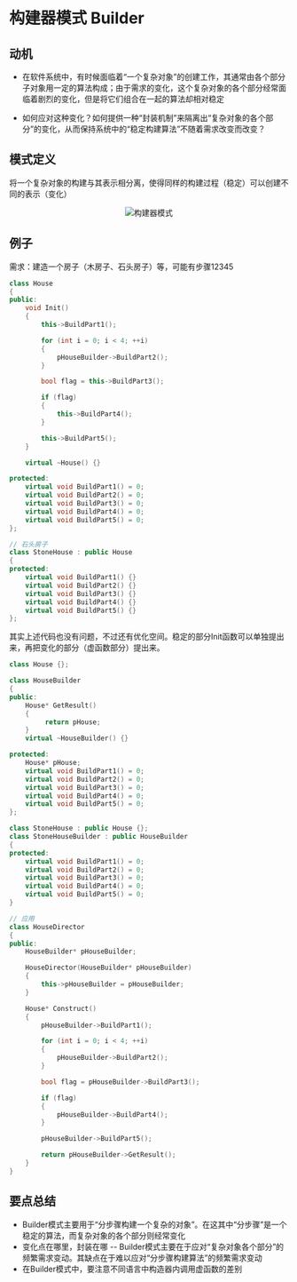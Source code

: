 # 构建器模式 Builder

## 动机

- 在软件系统中，有时候面临着“一个复杂对象”的创建工作，其通常由各个部分子对象用一定的算法构成；由于需求的变化，这个复杂对象的各个部分经常面临着剧烈的变化，但是将它们组合在一起的算法却相对稳定

- 如何应对这种变化？如何提供一种“封装机制”来隔离出“复杂对象的各个部分”的变化，从而保持系统中的“稳定构建算法”不随着需求改变而改变？

## 模式定义

将一个复杂对象的构建与其表示相分离，使得同样的构建过程（稳定）可以创建不同的表示（变化）

<div align="center"><img src="./images/构建器模式.png" alt="构建器模式" height= width= /></div>

## 例子

需求：建造一个房子（木房子、石头房子）等，可能有步骤12345

```cpp
class House
{
public:
    void Init()
    {
        this->BuildPart1();

        for (int i = 0; i < 4; ++i)
        {
            pHouseBuilder->BuildPart2();
        }

        bool flag = this->BuildPart3();

        if (flag)
        {
            this->BuildPart4();
        }

        this->BuildPart5();
    }

    virtual ~House() {}

protected:
    virtual void BuildPart1() = 0;
    virtual void BuildPart2() = 0;
    virtual void BuildPart3() = 0;
    virtual void BuildPart4() = 0;
    virtual void BuildPart5() = 0;
};

// 石头房子
class StoneHouse : public House
{
protected:
    virtual void BuildPart1() {}
    virtual void BuildPart2() {}
    virtual void BuildPart3() {}
    virtual void BuildPart4() {}
    virtual void BuildPart5() {}
};
```

其实上述代码也没有问题，不过还有优化空间。稳定的部分Init函数可以单独提出来，再把变化的部分（虚函数部分）提出来。

```cpp
class House {};

class HouseBuilder
{
public:
    House* GetResult()
    {
         return pHouse;
    }
    virtual ~HouseBuilder() {}

protected:
    House* pHouse;
    virtual void BuildPart1() = 0;
    virtual void BuildPart2() = 0;
    virtual void BuildPart3() = 0;
    virtual void BuildPart4() = 0;
    virtual void BuildPart5() = 0;
};

class StoneHouse : public House {};
class StoneHouseBuilder : public HouseBuilder
{
protected:
    virtual void BuildPart1() = 0;
    virtual void BuildPart2() = 0;
    virtual void BuildPart3() = 0;
    virtual void BuildPart4() = 0;
    virtual void BuildPart5() = 0;
}

// 应用
class HouseDirector
{
public:
    HouseBuilder* pHouseBuilder;

    HouseDirector(HouseBuilder* pHouseBuilder)
    {
        this->pHouseBuilder = pHouseBuilder;
    }

    House* Construct()
    {
        pHouseBuilder->BuildPart1();

        for (int i = 0; i < 4; ++i)
        {
            pHouseBuilder->BuildPart2();
        }

        bool flag = pHouseBuilder->BuildPart3();

        if (flag)
        {
            pHouseBuilder->BuildPart4();
        }

        pHouseBuilder->BuildPart5();

        return pHouseBuilder->GetResult();
    }
}
```

## 要点总结

- Builder模式主要用于“分步骤构建一个复杂的对象”。在这其中“分步骤”是一个稳定的算法，而复杂对象的各个部分则经常变化
- 变化点在哪里，封装在哪 -- Builder模式主要在于应对“复杂对象各个部分”的频繁需求变动。其缺点在于难以应对“分步骤构建算法”的频繁需求变动
- 在Builder模式中，要注意不同语言中构造器内调用虚函数的差别

